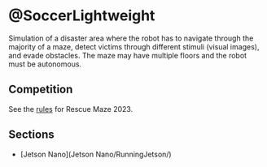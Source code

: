 # @SoccerLightweight

Simulation of a disaster area where the robot has to navigate through the majority of a maze, detect victims through different stimuli (visual images), and evade obstacles. The maze may have multiple floors and the robot must be autonomous.


## Competition

See the [rules](https://junior.robocup.org/wp-content/uploads/2023/01/RCJRescueMaze2023RulesFinal.pdf) for Rescue Maze 2023.

## Sections

- [Jetson Nano](Jetson Nano/RunningJetson/)
